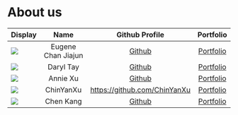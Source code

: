 # About us
Display |        Name        |                Github Profile                 | Portfolio 
--------|:------------------:|:---------------------------------------------:|:---------:
![](https://via.placeholder.com/100.png?text=Photo) | Eugene Chan Jiajun | [Github](https://github.com/EugeneChanJiajun) | [Portfolio](docs/team/eugenechanjiajun.md)
![](https://via.placeholder.com/100.png?text=Photo) |     Daryl Tay      |   [Github](https://github.com/daryltay415)    | [Portfolio](docs/team/daryltay415.md)
![](https://via.placeholder.com/100.png?text=Photo) |      Annie Xu      |    [Github](https://github.com/annnniexu)     | [Portfolio](docs/team/johndoe.md)
![](https://via.placeholder.com/100.png?text=Photo) |     ChinYanXu      |         https://github.com/ChinYanXu          | [Portfolio](docs/team/johndoe.md)
![](https://via.placeholder.com/100.png?text=Photo) |     Chen Kang      |    [Github](https://github.com/ChenKangg)     | [Portfolio](docs/team/johndoe.md)